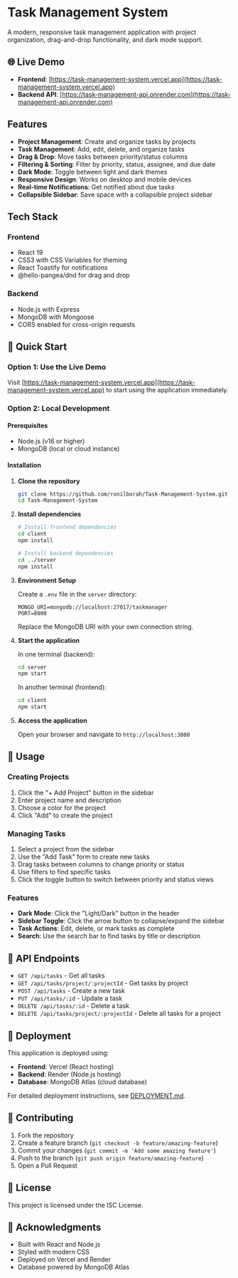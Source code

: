 # Task Management System

A modern, responsive task management application with project organization, drag-and-drop functionality, and dark mode support.

## 🌐 Live Demo

- **Frontend**: [https://task-management-system.vercel.app](https://task-management-system.vercel.app)
- **Backend API**: [https://task-management-api.onrender.com](https://task-management-api.onrender.com)

## Features

- **Project Management**: Create and organize tasks by projects
- **Task Management**: Add, edit, delete, and organize tasks
- **Drag & Drop**: Move tasks between priority/status columns
- **Filtering & Sorting**: Filter by priority, status, assignee, and due date
- **Dark Mode**: Toggle between light and dark themes
- **Responsive Design**: Works on desktop and mobile devices
- **Real-time Notifications**: Get notified about due tasks
- **Collapsible Sidebar**: Save space with a collapsible project sidebar

## Tech Stack

### Frontend
- React 19
- CSS3 with CSS Variables for theming
- React Toastify for notifications
- @hello-pangea/dnd for drag and drop

### Backend
- Node.js with Express
- MongoDB with Mongoose
- CORS enabled for cross-origin requests

## 🚀 Quick Start

### Option 1: Use the Live Demo
Visit [https://task-management-system.vercel.app](https://task-management-system.vercel.app) to start using the application immediately.

### Option 2: Local Development

#### Prerequisites
- Node.js (v16 or higher)
- MongoDB (local or cloud instance)

#### Installation

1. **Clone the repository**
   ```bash
   git clone https://github.com/ronilborah/Task-Management-System.git
   cd Task-Management-System
   ```

2. **Install dependencies**
   ```bash
   # Install frontend dependencies
   cd client
   npm install
   
   # Install backend dependencies
   cd ../server
   npm install
   ```

3. **Environment Setup**
   
   Create a `.env` file in the `server` directory:
   ```env
   MONGO_URI=mongodb://localhost:27017/taskmanager
   PORT=8000
   ```
   
   Replace the MongoDB URI with your own connection string.

4. **Start the application**
   
   In one terminal (backend):
   ```bash
   cd server
   npm start
   ```
   
   In another terminal (frontend):
   ```bash
   cd client
   npm start
   ```

5. **Access the application**
   
   Open your browser and navigate to `http://localhost:3000`

## 📖 Usage

### Creating Projects
1. Click the "+ Add Project" button in the sidebar
2. Enter project name and description
3. Choose a color for the project
4. Click "Add" to create the project

### Managing Tasks
1. Select a project from the sidebar
2. Use the "Add Task" form to create new tasks
3. Drag tasks between columns to change priority or status
4. Use filters to find specific tasks
5. Click the toggle button to switch between priority and status views

### Features
- **Dark Mode**: Click the "Light/Dark" button in the header
- **Sidebar Toggle**: Click the arrow button to collapse/expand the sidebar
- **Task Actions**: Edit, delete, or mark tasks as complete
- **Search**: Use the search bar to find tasks by title or description

## 🔧 API Endpoints

- `GET /api/tasks` - Get all tasks
- `GET /api/tasks/project/:projectId` - Get tasks by project
- `POST /api/tasks` - Create a new task
- `PUT /api/tasks/:id` - Update a task
- `DELETE /api/tasks/:id` - Delete a task
- `DELETE /api/tasks/project/:projectId` - Delete all tasks for a project

## 🚀 Deployment

This application is deployed using:
- **Frontend**: Vercel (React hosting)
- **Backend**: Render (Node.js hosting)
- **Database**: MongoDB Atlas (cloud database)

For detailed deployment instructions, see [DEPLOYMENT.md](./DEPLOYMENT.md).

## 🤝 Contributing

1. Fork the repository
2. Create a feature branch (`git checkout -b feature/amazing-feature`)
3. Commit your changes (`git commit -m 'Add some amazing feature'`)
4. Push to the branch (`git push origin feature/amazing-feature`)
5. Open a Pull Request

## 📄 License

This project is licensed under the ISC License.

## 🙏 Acknowledgments

- Built with React and Node.js
- Styled with modern CSS
- Deployed on Vercel and Render
- Database powered by MongoDB Atlas 